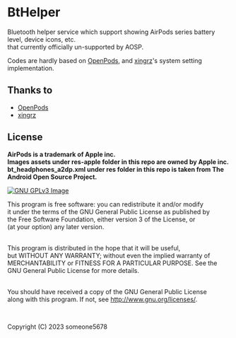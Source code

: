 # BtHelper

Bluetooth helper service which support showing AirPods series battery level, device icons, etc.<br>
that currently officially un-supported by AOSP.<br>

Codes are hardly based on [OpenPods](https://github.com/adolfintel/OpenPods), and [xingrz](https://github.com/xingrz)'s system setting implementation.<br>


## Thanks to
* [OpenPods](https://github.com/adolfintel/OpenPods)
* [xingrz](https://github.com/xingrz)

## License

<b>AirPods is a trademark of Apple inc.</b><br>
<b>Images assets under res-apple folder in this repo are owned by Apple inc.</b><br>
<b>bt_headphones_a2dp.xml under res folder in this repo is taken from The Android Open Source Project.</b><br>

[![GNU GPLv3 Image](https://www.gnu.org/graphics/gplv3-127x51.png)](https://www.gnu.org/licenses/gpl-3.0.en.html)  

This program is free software: you can redistribute it and/or modify<br>
it under the terms of the GNU General Public License as published by<br>
the Free Software Foundation, either version 3 of the License, or<br>
(at your option) any later version.<br><br>

This program is distributed in the hope that it will be useful,<br>
but WITHOUT ANY WARRANTY; without even the implied warranty of<br>
MERCHANTABILITY or FITNESS FOR A PARTICULAR PURPOSE.  See the<br>
GNU General Public License for more details.<br><br>

You should have received a copy of the GNU General Public License<br>
along with this program.  If not, see <http://www.gnu.org/licenses/>.

&nbsp;
&nbsp;

Copyright (C) 2023 someone5678
